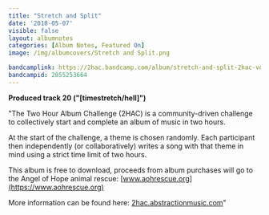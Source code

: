 ```yaml
---
title: "Stretch and Split"
date: '2018-05-07'
visible: false
layout: albumnotes
categories: [Album Notes, Featured On]
image: /img/albumcovers/Stretch and Split.png

bandcamplink: https://2hac.bandcamp.com/album/stretch-and-split-2hac-volume-2
bandcampid: 2855253664
---
```

**Produced track 20 ("[timestretch/hell]")**

"The Two Hour Album Challenge (2HAC) is a community-driven challenge to collectively start and complete an album of music in two hours.

At the start of the challenge, a theme is chosen randomly. Each participant then independently (or collaboratively) writes a song with that theme in mind using a strict time limit of two hours.

This album is free to download, proceeds from album purchases will go to the Angel of Hope animal rescue: [www.aohrescue.org](https://www.aohrescue.org)

More information can be found here: [2hac.abstractionmusic.com](https://2hac.abstractionmusic.com)"
